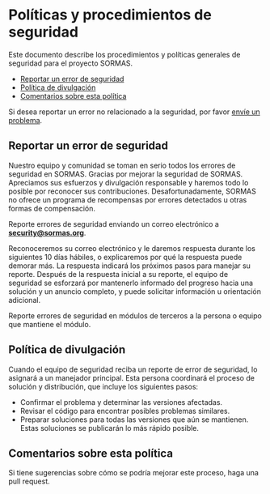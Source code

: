 # Políticas y procedimientos de seguridad

Este documento describe los procedimientos y políticas generales de seguridad para el proyecto SORMAS.

  * [Reportar un error de seguridad](#reporting-a-security-bug)
  * [Política de divulgación](#disclosure-policy)
  * [Comentarios sobre esta política](#comments-on-this-policy)
  
Si desea reportar un error no relacionado a la seguridad, por favor [envíe un problema](https://github.com/hzi-braunschweig/SORMAS-Project/blob/development/CONTRIBUTING.md#submitting-an-issue). 

## Reportar un error de seguridad

Nuestro equipo y comunidad se toman en serio todos los errores de seguridad en SORMAS.
Gracias por mejorar la seguridad de SORMAS. Apreciamos sus esfuerzos y divulgación 
responsable y haremos todo lo posible por reconocer sus contribuciones.
Desafortunadamente, SORMAS no ofrece un programa de recompensas por errores detectados u otras formas de compensación.

Reporte errores de seguridad enviando un correo electrónico a **security@sormas.org**.

Reconoceremos su correo electrónico y le daremos respuesta durante los siguientes 10 días hábiles, o explicaremos por qué la respuesta puede demorar más. La respuesta indicará los próximos pasos para manejar su reporte.
Después de la respuesta inicial a su reporte, el equipo de seguridad se esforzará por mantenerlo informado del progreso hacia una solución y un anuncio completo, y puede solicitar información u orientación adicional.

Reporte errores de seguridad en módulos de terceros a la persona o equipo que mantiene el módulo.


## Política de divulgación

Cuando el equipo de seguridad reciba un reporte de error de seguridad, lo asignará a un 
manejador principal. Esta persona coordinará el proceso de solución y distribución, 
que incluye los siguientes pasos:

  * Confirmar el problema y determinar las versiones afectadas.
  * Revisar el código para encontrar posibles problemas similares.
  * Preparar soluciones para todas las versiones que aún se mantienen. 
    Estas soluciones se publicarán lo más rápido posible.

## Comentarios sobre esta política

Si tiene sugerencias sobre cómo se podría mejorar este proceso,
haga una pull request.

